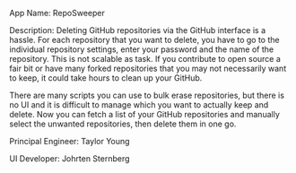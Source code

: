 App Name:
 RepoSweeper

Description:
 Deleting GitHub repositories via the GitHub interface is a hassle. For each repository that you want to delete, you have to go to the individual repository settings, enter your password and the name of the repository. This is not scalable as task. If you contribute to open source a fair bit or have many forked repositories that you may not necessarily want to keep, it could take hours to clean up your GitHub.

 There are many scripts you can use to bulk erase repositories, but there is no UI and it is difficult to manage which you want to actually keep and delete.  Now you can fetch a list of your GitHub repositories and manually select the unwanted repositories, then delete them in one go.

Principal Engineer:
 Taylor Young

UI Developer:
 Johrten Sternberg
